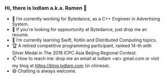 ### Hi, there is lxdlam a.k.a. Ramen 👋 

- 🔭 I’m currently working for Bytedance, as a C++ Engineer in Advertising System.
- 🔎 If you're looking for oppourtunity at Bytedance, just drop me an resume.
- 🌱 I’m currently learning Swift, Kotlin and Distributed Computing topics.
- 🏆 A retired competitive programming participant, ranked 14-th with Silver Medal in The 2018 ICPC Asia Beijing Regional Contest.
- 📫 How to reach me: drop me an email at lxdlam \<at\> gmail.com or visit my blog at <https://blog.lxdlam.com> (in chinese). 
- 😄 Chatting is always welcome.

